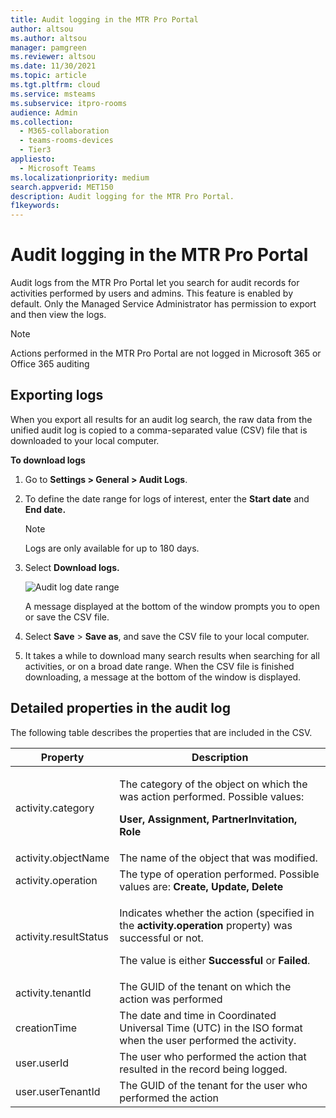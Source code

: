 ```yaml
---
title: Audit logging in the MTR Pro Portal
author: altsou
ms.author: altsou
manager: pamgreen
ms.reviewer: altsou
ms.date: 11/30/2021
ms.topic: article
ms.tgt.pltfrm: cloud
ms.service: msteams
ms.subservice: itpro-rooms
audience: Admin
ms.collection: 
  - M365-collaboration
  - teams-rooms-devices
  - Tier3
appliesto: 
  - Microsoft Teams
ms.localizationpriority: medium
search.appverid: MET150
description: Audit logging for the MTR Pro Portal.
f1keywords: 
---
```



# Audit logging in the MTR Pro Portal

Audit logs from the MTR Pro Portal let you search for audit records for activities performed by users and admins. This feature is enabled by default. Only the Managed Service Administrator has permission to export and then view the logs.

> [!NOTE]
> Actions performed in the MTR Pro Portal are not logged in Microsoft 365 or Office 365 auditing 

## Exporting logs

When you export all results for an audit log search, the raw data from the unified audit log is copied to a comma-separated value (CSV) file that is downloaded to your local computer. 

**To download logs** 

1. Go to **Settings > General > Audit Logs**.
1. To define the date range for logs of interest, enter the **Start date** and **End date.**

   > [!NOTE]
   > Logs are only available for up to 180 days.

1. Select **Download logs.**

   ![Audit log date range](../media/multi-tenant-auditing.png)

   A message displayed at the bottom of the window prompts you to open or save the CSV file. 

1. Select **Save** > **Save as**, and save the CSV file to your local computer. 

1. It takes a while to download many search results when searching for all activities, or on a broad date range. When the CSV file is finished downloading, a message at the bottom of the window is displayed.

## Detailed properties in the audit log

The following table describes the properties that are included in the CSV.

|Property|Description|
| - | - |
|activity.category|<p>The category of the object on which the was action performed. Possible values:</p><p>**User, Assignment, PartnerInvitation, Role**</p>|
|activity.objectName|The name of the object that was modified.|
|activity.operation|The type of operation performed. Possible values are: **Create, Update, Delete** |
|activity.resultStatus|<p>Indicates whether the action (specified in the **activity.operation** property) was successful or not.</p><p>The value is either **Successful** or **Failed**.</p>|
|activity.tenantId|The GUID of the tenant on which the action was performed|
|creationTime|The date and time in Coordinated Universal Time (UTC) in the ISO format when the user performed the activity.|
|user.userId|The user who performed the action that resulted in the record being logged.|
|user.userTenantId|The GUID of the tenant for the user who performed the action|
